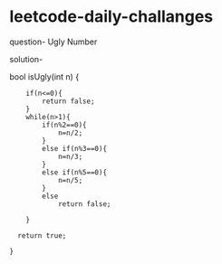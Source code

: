 # leetcode-daily-challanges

question- Ugly Number


solution-

 bool isUgly(int n) {
        
        if(n<=0){
            return false;
        }
        while(n>1){
            if(n%2==0){
                n=n/2;
            }
            else if(n%3==0){
                n=n/3;
            }
            else if(n%5==0){
                n=n/5;
            }
            else
                return false;
            
        }
        
      return true;  
        
    }
